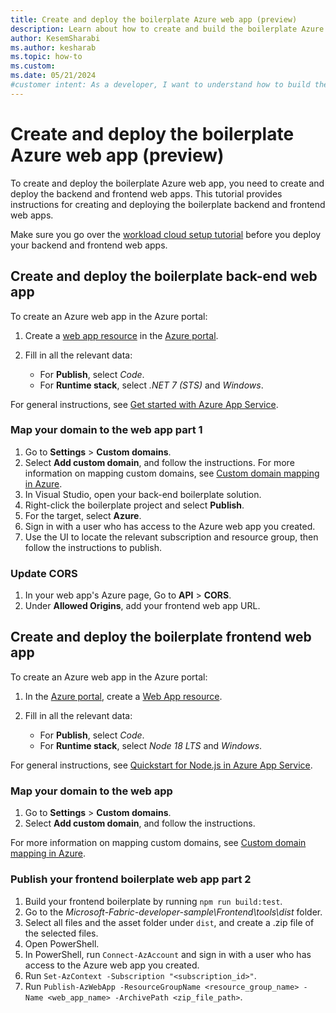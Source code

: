 ```yaml
---
title: Create and deploy the boilerplate Azure web app (preview)
description: Learn about how to create and build the boilerplate Azure web app.
author: KesemSharabi
ms.author: kesharab
ms.topic: how-to
ms.custom:
ms.date: 05/21/2024
#customer intent: As a developer, I want to understand how to build the back end of a customized Azure Fabric workload so that I can create customized user experiences.
---
```


# Create and deploy the boilerplate Azure web app (preview)

To create and deploy the boilerplate Azure web app, you need to create and deploy the backend and frontend web apps. This tutorial provides instructions for creating and deploying the boilerplate backend and frontend web apps.

Make sure you go over the [workload cloud setup tutorial](workload-cloud-setup.md) before you deploy your backend and frontend web apps.

## Create and deploy the boilerplate back-end web app

To create an Azure web app in the Azure portal:

1. Create a [web app resource](https://ms.portal.azure.com/#create/Microsoft.WebSite) in the [Azure portal](https://ms.portal.azure.com/#home).
1. Fill in all the relevant data:

   - For **Publish**, select *Code*.
   - For **Runtime stack**, select *.NET 7 (STS)* and *Windows*.

For general instructions, see [Get started with Azure App Service](/azure/app-service/getting-started?pivots=stack-net).

### Map your domain to the web app part 1

1. Go to **Settings** > **Custom domains**.
1. Select **Add custom domain**, and follow the instructions.
   For more information on mapping custom domains, see [Custom domain mapping in Azure](/azure/app-service/app-service-web-tutorial-custom-domain?tabs=root%2Cazurecli).
1. In Visual Studio, open your back-end boilerplate solution.
1. Right-click the boilerplate project and select **Publish**.
1. For the target, select **Azure**.
1. Sign in with a user who has access to the Azure web app you created.
1. Use the UI to locate the relevant subscription and resource group, then follow the instructions to publish.

### Update CORS

1. In your web app's Azure page, Go to **API** > **CORS**.
1. Under **Allowed Origins**, add your frontend web app URL.

## Create and deploy the boilerplate frontend web app

To create an Azure web app in the Azure portal:

1. In the [Azure portal](https://ms.portal.azure.com/#home), create a [Web App resource](https://ms.portal.azure.com/#create/Microsoft.WebSite).
1. Fill in all the relevant data:

   - For **Publish**, select *Code*.
   - For **Runtime stack**, select *Node 18 LTS* and *Windows*.

For general instructions, see [Quickstart for Node.js in Azure App Service](/azure/app-service/quickstart-nodejs?tabs=windows&pivots=development-environment-azure-portal).

### Map your domain to the web app

1. Go to **Settings** > **Custom domains**.
1. Select **Add custom domain**, and follow the instructions.

For more information on mapping custom domains, see [Custom domain mapping in Azure](/azure/app-service/app-service-web-tutorial-custom-domain?tabs=root%2Cazurecli).

### Publish your frontend boilerplate web app part 2

1. Build your frontend boilerplate by running `npm run build:test`.
1. Go to the *Microsoft-Fabric-developer-sample\Frontend\tools\dist* folder.
1. Select all files and the asset folder under `dist`, and create a .zip file of the selected files.
1. Open PowerShell.
1. In PowerShell, run `Connect-AzAccount` and sign in with a user who has access to the Azure web app you created.
1. Run `Set-AzContext -Subscription "<subscription_id>"`.
1. Run `Publish-AzWebApp -ResourceGroupName <resource_group_name> -Name <web_app_name> -ArchivePath <zip_file_path>`.

